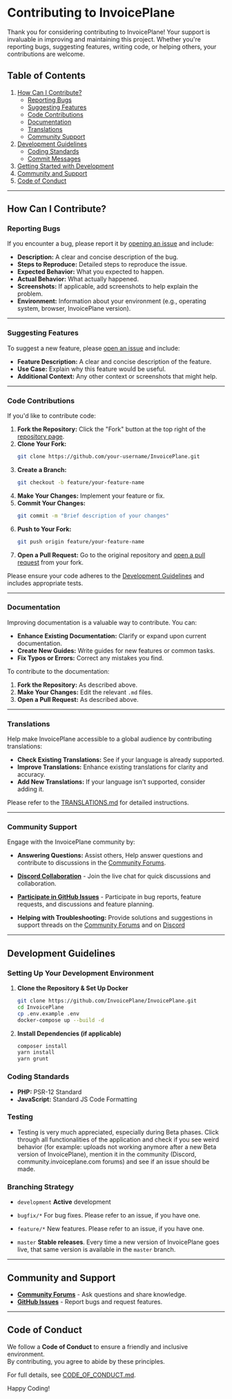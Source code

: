 # Contributing to InvoicePlane

Thank you for considering contributing to InvoicePlane! Your support is invaluable in improving and maintaining this project. Whether you're reporting bugs, suggesting features, writing code, or helping others, your contributions are welcome.

## Table of Contents

1. [How Can I Contribute?](#how-can-i-contribute)  
   - [Reporting Bugs](#reporting-bugs)  
   - [Suggesting Features](#suggesting-features)  
   - [Code Contributions](#code-contributions)  
   - [Documentation](#documentation)  
   - [Translations](#translations)  
   - [Community Support](#community-support)  
2. [Development Guidelines](#development-guidelines)  
   - [Coding Standards](#coding-standards)  
   - [Commit Messages](#commit-messages)  
3. [Getting Started with Development](#getting-started-with-development)  
4. [Community and Support](#community-and-support)  
5. [Code of Conduct](#code-of-conduct)  

---

## How Can I Contribute?

### Reporting Bugs

If you encounter a bug, please report it by [opening an issue](https://github.com/InvoicePlane/InvoicePlane/issues) and include:

- **Description:** A clear and concise description of the bug.  
- **Steps to Reproduce:** Detailed steps to reproduce the issue.  
- **Expected Behavior:** What you expected to happen.  
- **Actual Behavior:** What actually happened.  
- **Screenshots:** If applicable, add screenshots to help explain the problem.  
- **Environment:** Information about your environment (e.g., operating system, browser, InvoicePlane version).  

---

### Suggesting Features

To suggest a new feature, please [open an issue](https://github.com/InvoicePlane/InvoicePlane/issues) and include:

- **Feature Description:** A clear and concise description of the feature.  
- **Use Case:** Explain why this feature would be useful.  
- **Additional Context:** Any other context or screenshots that might help.  

---

### Code Contributions

If you'd like to contribute code:

1. **Fork the Repository:** Click the "Fork" button at the top right of the [repository page](https://github.com/InvoicePlane/InvoicePlane).  
2. **Clone Your Fork:**  
   ```sh
   git clone https://github.com/your-username/InvoicePlane.git
   ```
3. **Create a Branch:**  
   ```sh
   git checkout -b feature/your-feature-name
   ```
4. **Make Your Changes:** Implement your feature or fix.  
5. **Commit Your Changes:**  
   ```sh
   git commit -m "Brief description of your changes"
   ```
6. **Push to Your Fork:**  
   ```sh
   git push origin feature/your-feature-name
   ```
7. **Open a Pull Request:** Go to the original repository and [open a pull request](https://github.com/InvoicePlane/InvoicePlane/pulls) from your fork.  

Please ensure your code adheres to the [Development Guidelines](#development-guidelines) and includes appropriate tests.

---

### Documentation

Improving documentation is a valuable way to contribute. You can:

- **Enhance Existing Documentation:** Clarify or expand upon current documentation.  
- **Create New Guides:** Write guides for new features or common tasks.  
- **Fix Typos or Errors:** Correct any mistakes you find.  

To contribute to the documentation:

1. **Fork the Repository:** As described above.  
2. **Make Your Changes:** Edit the relevant `.md` files.  
3. **Open a Pull Request:** As described above.  

---

### Translations

Help make InvoicePlane accessible to a global audience by contributing translations:

- **Check Existing Translations:** See if your language is already supported.  
- **Improve Translations:** Enhance existing translations for clarity and accuracy.  
- **Add New Translations:** If your language isn't supported, consider adding it.  

Please refer to the [TRANSLATIONS.md](TRANSLATIONS.md) for detailed instructions.

---

### Community Support

Engage with the InvoicePlane community by:

- **Answering Questions:** Assist others, Help answer questions and contribute to discussions in the [Community Forums](https://community.invoiceplane.com/).

- **[Discord Collaboration](https://discord.gg/PPzD2hTrXt)** - Join the live chat for quick discussions and collaboration.  

- **[Participate in GitHub Issues](https://github.com/InvoicePlane/InvoicePlane/issues)** - Participate in bug reports, feature requests, and discussions and feature planning.
 
- **Helping with Troubleshooting:** Provide solutions and suggestions in support threads on the [Community Forums](https://community.invoiceplane.com/) and on [Discord](https://discord.gg/PPzD2hTrXt)

---

## Development Guidelines

### Setting Up Your Development Environment

1. **Clone the Repository & Set Up Docker**  
   ```sh
   git clone https://github.com/InvoicePlane/InvoicePlane.git
   cd InvoicePlane
   cp .env.example .env
   docker-compose up --build -d
   ```

2. **Install Dependencies (if applicable)**  
   ```sh
   composer install
   yarn install
   yarn grunt
   ```

### Coding Standards

- **PHP:** PSR-12 Standard  
- **JavaScript:** Standard JS Code Formatting  

### Testing

- Testing is very much appreciated, especially during Beta phases. Click through all functionalities of the application and check if you see weird behavior (for example: uploads not working anymore after a new Beta version of InvoicePlane), mention it in the community (Discord, community.invoiceplane.com forums) and see if an issue should be made.

### Branching Strategy

- `development` **Active** development
- `bugfix/*` For bug fixes. Please refer to an issue, if you have one.
- `feature/*` New features. Please refer to an issue, if you have one.

- `master` **Stable releases**. Every time a new version of InvoicePlane goes live, that same version is available in the `master` branch.

---

## Community and Support

- **[Community Forums](https://community.invoiceplane.com/)** - Ask questions and share knowledge.  
- **[GitHub Issues](https://github.com/InvoicePlane/InvoicePlane/issues)** - Report bugs and request features.  

---

## Code of Conduct

We follow a **Code of Conduct** to ensure a friendly and inclusive environment.  
By contributing, you agree to abide by these principles.

For full details, see [CODE_OF_CONDUCT.md](CODE_OF_CONDUCT.md).  

Happy Coding!
